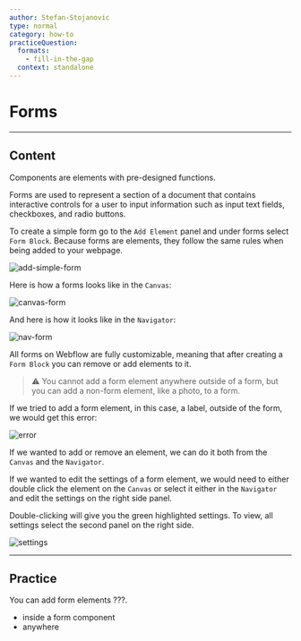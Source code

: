 ```yaml
---
author: Stefan-Stojanovic
type: normal
category: how-to
practiceQuestion:
  formats:
    - fill-in-the-gap
  context: standalone
---
```


# Forms


---

## Content

Components are elements with pre-designed functions.

Forms are used to represent a section of a document that contains interactive controls for a user to input information such as input text fields, checkboxes, and radio buttons.

To create a simple form go to the `Add Element` panel and under forms select `Form Block`. Because forms are elements, they follow the same rules when being added to your webpage.

![add-simple-form](https://img.enkipro.com/ffce1dbfbdeec62a0d0b062759bcd88a.png)

Here is how a forms looks like in the `Canvas`:

![canvas-form](https://img.enkipro.com/be9a3458b5cf07aeff2f3a282cb5e54d.png)

And here is how it looks like in the `Navigator`:

![nav-form](https://img.enkipro.com/fa4b5f74a0b397b7604b84a816069d7c.png)

All forms on Webflow are fully customizable, meaning that after creating a `Form Block` you can remove or add elements to it. 

> ⚠️ You cannot add a form element anywhere outside of a form, but you can add a non-form element, like a photo, to a form. 

If we tried to add a form element, in this case, a label, outside of the form, we would get this error:

![error](https://img.enkipro.com/7840fdd38d370d2305e9660dacee3084.png)
 
If we wanted to add or remove an element, we can do it both from the `Canvas` and the `Navigator`.

If we wanted to edit the settings of a form element, we would need to either double click the element on the `Canvas` or select it either in the `Navigator` and edit the settings on the right side panel.

Double-clicking will give you the green highlighted settings. To view, all settings select the second panel on the right side.

![settings](https://img.enkipro.com/69232c018a7cae1a8c9cb1311fa5f464.png)


---

## Practice

You can add form elements ???.

- inside a form component
- anywhere
